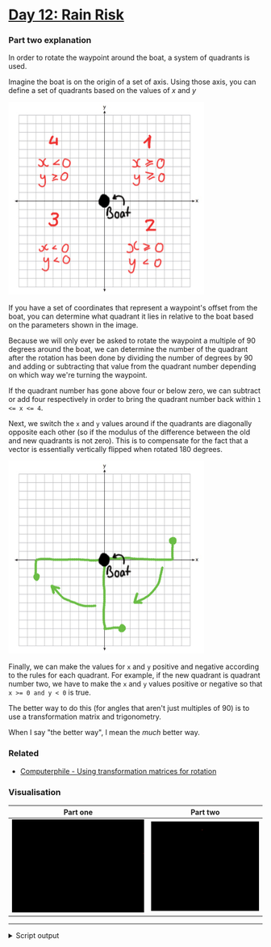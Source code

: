 # [Day 12: Rain Risk](https://adventofcode.com/2020/day/12)

### Part two explanation

In order to rotate the waypoint around the boat, a system of quadrants is used.

Imagine the boat is on the origin of a set of axis. Using those axis, you can define a set of quadrants based on the values of *x* and *y*

![Boat quadrants](quadrants.png)

If you have a set of coordinates that represent a waypoint's offset from the boat, you can determine what quadrant it lies in relative to the boat based on the parameters shown in the image.

Because we will only ever be asked to rotate the waypoint a multiple of 90 degrees around the boat, we can determine the number of the quadrant after the rotation has been done by dividing the number of degrees by 90 and adding or subtracting that value from the quadrant number depending on which way we're turning the waypoint.

If the quadrant number has gone above four or below zero, we can subtract or add four respectively in order to bring the quadrant number back within `1 <= x <= 4`.

Next, we switch the `x` and `y` values around if the quadrants are diagonally opposite each other (so if the modulus of the difference between the old and new quadrants is not zero). This is to compensate for the fact that a vector is essentially vertically flipped when rotated 180 degrees.

![Vector rotation](rotation.png)

Finally, we can make the values for `x` and `y` positive and negative according to the rules for each quadrant. For example, if the new quadrant is quadrant number two, we have to make the `x` and `y` values positive or negative so that `x >= 0 and y < 0` is true.

The better way to do this (for angles that aren't just multiples of 90) is to use a transformation matrix and trigonometry.

When I say "the better way", I mean the _much_ better way.

### Related

* [Computerphile - Using transformation matrices for rotation](https://youtu.be/vQ60rFwh2ig?t=240)

### Visualisation

| Part one                       | Part two                       |
| ------------------------------ | ------------------------------ |
| ![partOne gif](0.gif?raw=true) | ![partTwo gif](1.gif?raw=true) |

---

<details><summary>Script output</summary>

```
❯ python .\python\
AoC 2020: day 12 - Rain Risk
Python 3.8.5

Test cases
1.1 pass
2.1 pass

Answers
Part 1: 1645
Part 2: 35292

❯ go run .\go\
AoC 2020: day 12 - Rain Risk
Go go1.15.2

Test cases
1.1 pass
2.1 pass

Answers
Part 1: 1645
Part 2: 35292
```

</details>
